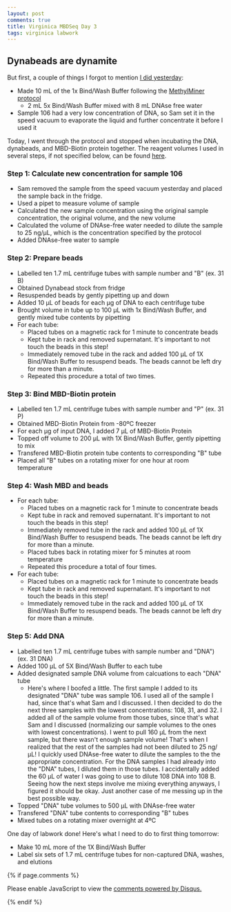 ```yaml
---
layout: post
comments: true
title: Virginica MBDSeq Day 3
tags: virginica labwork
---
```


## Dynabeads are dynamite

But first, a couple of things I forgot to mention [I did yesterday](https://yaaminiv.github.io/Virginica-MBDSeq-Day2/):

- Made 10 mL of the 1x Bind/Wash Buffer following the [MethylMiner protocol](https://github.com/RobertsLab/resources/blob/master/protocols/Commercial_Protocols/Invitrogen_MethylMiner_Manual.pdf)
  - 2 mL 5x Bind/Wash Buffer mixed with 8 mL DNAse free water
- Sample 106 had a very low concentration of DNA, so Sam set it in the speed vacuum to evaporate the liquid and further concentrate it before I used it

Today, I went through the protocol and stopped when incubating the DNA, dynabeads, and MBD-Biotin protein together. The reagent volumes I used in several steps, if not specified below, can be found [here](https://github.com/RobertsLab/project-oyster-oa/blob/master/analyses/Virginica_MBDSeq_20180123/2018-01-23-MBDSeq-Labwork/2018-01-23-Virginica-MBDSeq-Labwork-Calculations.xlsx).

### Step 1: Calculate new concentration for sample 106

- Sam removed the sample from the speed vacuum yesterday and placed the sample back in the fridge.
- Used a pipet to measure volume of sample
- Calculated the new sample concentration using the original sample concentration, the original volume, and the new volume
- Calculated the volume of DNAse-free water needed to dilute the sample to 25 ng/µL, which is the concentration specified by the protocol
- Added DNAse-free water to sample

### Step 2: Prepare beads

- Labelled ten 1.7 mL centrifuge tubes with sample number and "B" (ex. 31 B)
- Obtained Dynabead stock from fridge
- Resuspended beads by gently pipetting up and down
- Added 10 µL of beads for each µg of DNA to each centrifuge tube
- Brought volume in tube up to 100 µL with 1x Bind/Wash Buffer, and gently mixed tube contents by pipetting
- For each tube:
  - Placed tubes on a magnetic rack for 1 minute to concentrate beads
  - Kept tube in rack and removed supernatant. It's important to not touch the beads in this step!
  - Immediately removed tube in the rack and added 100 µL of 1X Bind/Wash Buffer to resuspend beads. The beads cannot be left dry for more than a minute. 
  - Repeated this procedure a total of two times.

### Step 3: Bind MBD-Biotin protein

- Labelled ten 1.7 mL centrifuge tubes with sample number and "P" (ex. 31 P)
- Obtained MBD-Biotin Protein from -80ºC freezer
- For each µg of input DNA, I added 7 µL of MBD-Biotin Protein
- Topped off volume to 200 µL with 1X Bind/Wash Buffer, gently pipetting to mix
- Transfered MBD-Biotin protein tube contents to corresponding "B" tube
- Placed all "B" tubes on a rotating mixer for one hour at room temperature

### Step 4: Wash MBD and beads

- For each tube:
  - Placed tubes on a magnetic rack for 1 minute to concentrate beads
  - Kept tube in rack and removed supernatant. It's important to not touch the beads in this step!
  - Immediately removed tube in the rack and added 100 µL of 1X Bind/Wash Buffer to resuspend beads. The beads cannot be left dry for more than a minute.
  - Placed tubes back in rotating mixer for 5 minutes at room temperature
  - Repeated this procedure a total of four times.
- For each tube:
  - Placed tubes on a magnetic rack for 1 minute to concentrate beads
  - Kept tube in rack and removed supernatant. It's important to not touch the beads in this step!
  - Immediately removed tube in the rack and added 100 µL of 1X Bind/Wash Buffer to resuspend beads. The beads cannot be left dry for more than a minute. 

### Step 5: Add DNA

- Labelled ten 1.7 mL centrifuge tubes with sample number and "DNA") (ex. 31 DNA)
- Added 100 µL of 5X Bind/Wash Buffer to each tube
- Added designated sample DNA volume from calcuations to each "DNA" tube
  - Here's where I boofed a little. The first sample I added to its designated "DNA" tube was sample 106. I used all of the sample I had, since that's what Sam and I discussed. I then decided to do the next three samples with the lowest concentrations: 108, 31, and 32. I added all of the sample volume from those tubes, since that's what Sam and I discussed (normalizing our sample volumes to the ones with lowest concentrations). I went to pull 160 µL from the next sample, but there wasn't enough sample volume! That's when I realized that the rest of the samples had not been diluted to 25 ng/µL! I quickly used DNAse-free water to dilute the samples to the the appropriate concentration. For the DNA samples I had already into the "DNA" tubes, I diluted them in those tubes. I accidentally added the 60 µL of water I was going to use to dilute 108 DNA into 108 B. Seeing how the next steps involve me mixing everything anyways, I figured it should be okay. Just another case of me messing up in the best possible way.
- Topped "DNA" tube volumes to 500 µL with DNAse-free water
- Transfered "DNA" tube contents to corresponding "B" tubes
- Mixed tubes on a rotating mixer overnight at 4ºC

One day of labwork done! Here's what I need to do to first thing tomorrow:

- Make 10 mL more of the 1X Bind/Wash Buffer
- Label six sets of 1.7 mL centrifuge tubes for non-captured DNA, washes, and elutions

{% if page.comments %}

<div id="disqus_thread"></div>
<script>

/**
*  RECOMMENDED CONFIGURATION VARIABLES: EDIT AND UNCOMMENT THE SECTION BELOW TO INSERT DYNAMIC VALUES FROM YOUR PLATFORM OR CMS.
*  LEARN WHY DEFINING THESE VARIABLES IS IMPORTANT: https://disqus.com/admin/universalcode/#configuration-variables*/
/*
var disqus_config = function () {
this.page.url = PAGE_URL;  // Replace PAGE_URL with your page's canonical URL variable
this.page.identifier = PAGE_IDENTIFIER; // Replace PAGE_IDENTIFIER with your page's unique identifier variable
};
*/
(function() { // DON'T EDIT BELOW THIS LINE
var d = document, s = d.createElement('script');
s.src = 'https://the-responsible-grad-student.disqus.com/embed.js';
s.setAttribute('data-timestamp', +new Date());
(d.head || d.body).appendChild(s);
})();
</script>
<noscript>Please enable JavaScript to view the <a href="https://disqus.com/?ref_noscript">comments powered by Disqus.</a></noscript>

{% endif %}

<script id="dsq-count-scr" src="//the-responsible-grad-student.disqus.com/count.js" async></script>
